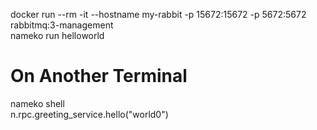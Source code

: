 docker run --rm -it --hostname my-rabbit -p 15672:15672 -p 5672:5672 rabbitmq:3-management <br/>
nameko run helloworld <br/>

# On Another Terminal
nameko shell <br/>
  n.rpc.greeting_service.hello("world0") <br/>
